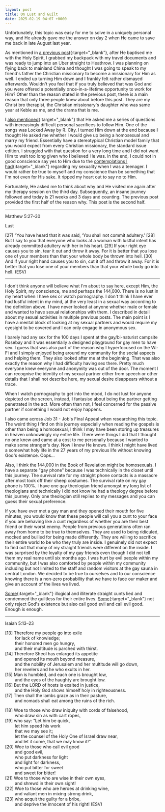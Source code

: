 ```yaml
---
layout: post
title: On Lust and Guilt
date: 2025-02-19 04:07 +0000
---
```


Unfortunately, this topic was easy for me to solve in a uniquely personal way, and He already gave me the answer on day 2 when He came to save me back in late August last year.

As mentioned in [a previous post](../on-holy-spirit-miracles/){:target="_blank"}, after He baptised me with the Holy Spirit, I grabbed my backpack with my travel documents and was ready to jump into an Uber straight to Heathrow. I was planning on flying back to mainland China and thought I was going to speak to my friend's father the Christian missionary to become a missionary for Him as well. I ended up turning Him down and I frankly felt rather dismayed afterwards. Wouldn't you feel that if you truly believed that was God and you were offered a potentially once-in-a-lifetime opportunity to work for Him? Other than the reason stated in the previous post, there is a main reason that only three people knew about before this post. They are my Christ bro therapist, the Christian missionary's daughter who was same year at Keble as me, and the drama that is me.

I [also mentioned](../on-suffering/){:target="_blank"} that He asked me a series of questions with increasingly difficult personal sacrifices to follow Him. One of the songs was Locked Away by R. City. I turned Him down at the end because I thought He asked me whether I would give up being a homosexual and marry my friend. Essentially have a stereotypical Christian model family that you would expect from every Christian missionary, the standard issue edition. I struggled with that question for a very long time and I did not want Him to wait too long given who I believed He was. In the end, I could not in good conscience say yes to Him due to the [contemplations I had](../on-background-music/#contemplation-on-sexuality){:target="_blank"} regarding my sexuality when I was a teenager. I would rather be true to myself and my conscience than be something that I'm not even for His sake. It ripped my heart out to say no to Him.

Fortunately, He asked me to think about why and He visited me again after my therapy session on the third day. Subsequently, an insane journey followed and today is 21 weeks and 3 days and counting. The previous post provided the first half of the reason why. This post is the second half.

---

Matthew 5:27–30

Lust

[27] “You have heard that it was said, ‘You shall not commit adultery.’ [28] But I say to you that everyone who looks at a woman with lustful intent has already committed adultery with her in his heart. [29] If your right eye causes you to sin, tear it out and throw it away. For it is better that you lose one of your members than that your whole body be thrown into hell. [30] And if your right hand causes you to sin, cut it off and throw it away. For it is better that you lose one of your members than that your whole body go into hell. (ESV)

---

I don't think anyone will believe what I'm about to say here, except Him, the Holy Spirit, my conscience, me and perhaps the 144,000. There is no lust in my heart when I have sex or watch pornography. I don't think I have ever had lustful intent in my mind, at the very least in a sexual way according to the definition above. I have never looked at anyone whether male or female and wanted to have sexual relationships with them. I described in detail about my sexual activities in multiple previous posts. The main point is I have a mental block of looking at my sexual partners and would require my eyesight to be covered and I can only engage in anonymous sex.

I barely had any sex for the 100 days I spent at the gay/bi-naturist campsite Rosebay and it was essentially a designed playground for gay men to have sex. I guess that was also part of the reason why I hyperfocused on the Wi-Fi and I simply enjoyed being around my community for the social aspects and helping them. They also looked after me at the beginning. That was also exactly the reason why I had difficulty having sex there. Pretty much everyone knew everyone and anonymity was out of the door. The moment I can recognise the identity of my sexual partner either from speech or other details that I shall not describe here, my sexual desire disappears without a trace.

When I watch pornography to get into the mood, I do not lust for anyone depicted on the screen, instead, I fantasise about being the partner getting penetrated in the act. More often than not, I feel concerned for the passive partner if something I would not enjoy happens.

I also came across Job 31 - Job's Final Appeal when researching this topic. The weird thing I find on this journey especially when reading the gospels is other than being a homosexual, I think I may have been storing up treasures in heaven unknowingly my entire life. There were things I did that I thought no one knew and came at a cost to me personally because I wanted to make some stranger's day. Now I know He knows. I think I might have lived a somewhat holy life in the 27 years of my previous life without knowing God's existence. Oops...

Also, I think the 144,000 in the Book of Revelation might be homosexuals. I have a separate "gay phone" because I was technically in the closet until this journey. The survival rate for my straight phone contacts is a massacre after most took off their sheep costumes. The survival rate on my gay phone is 100%. I have one gay theologian friend amongst my long list of theologians and technically I did not know he had a theology degree before this journey. Only one theologian still replies to my messages and you can guess their sexual preference.

If you have ever met a gay man and they opened their mouth for five minutes, you would know that these people will call you a cunt to your face if you are behaving like a cunt regardless of whether you are their best friend or their worst enemy. People from previous generations often ran away from home to be true to themselves. They are used to being ridiculed, mocked and bullied for being made differently. They are willing to sacrifice their entire world to be who they truly are inside. I genuinely did not expect to find out that many of my straight friends were different on the inside. I was surprised by the loyalty of my gay friends even though I did not tell them my real name until six months ago. I was hurt by evil people within my community, but I was also comforted by people within my community including but not limited to the staff and random visitors at the gay sauna in central London. We decided to be true to ourselves and to our conscience knowing there is a non-zero probability that we have to face our maker and give an account of the lives we lived.

[Some](../on-blasphemy/){:target="_blank"} illogical and illiterate straight cunts lied and condemned the guiltless for their entire lives. [Some](../on-indifference/){:target="_blank"} not only reject God's existence but also call good evil and call evil good. Enough is enough.

---

Isaiah 5:13–23

[13] Therefore my people go into exile<br>
&nbsp;&nbsp;&nbsp;&nbsp;&nbsp;&nbsp;&nbsp;&nbsp;for lack of knowledge;<br>
&nbsp;&nbsp;&nbsp;&nbsp;&nbsp;&nbsp;&nbsp;&nbsp;their honored men go hungry,<br>
&nbsp;&nbsp;&nbsp;&nbsp;&nbsp;&nbsp;&nbsp;&nbsp;and their multitude is parched with thirst.<br>
[14] Therefore Sheol has enlarged its appetite<br>
&nbsp;&nbsp;&nbsp;&nbsp;&nbsp;&nbsp;&nbsp;&nbsp;and opened its mouth beyond measure,<br>
&nbsp;&nbsp;&nbsp;&nbsp;&nbsp;&nbsp;&nbsp;&nbsp;and the nobility of Jerusalem and her multitude will go down,<br>
&nbsp;&nbsp;&nbsp;&nbsp;&nbsp;&nbsp;&nbsp;&nbsp;her revelers and he who exults in her.<br>
[15] Man is humbled, and each one is brought low,<br>
&nbsp;&nbsp;&nbsp;&nbsp;&nbsp;&nbsp;&nbsp;&nbsp;and the eyes of the haughty are brought low.<br>
[16] But the LORD of hosts is exalted in justice,<br>
&nbsp;&nbsp;&nbsp;&nbsp;&nbsp;&nbsp;&nbsp;&nbsp;and the Holy God shows himself holy in righteousness.<br>
[17] Then shall the lambs graze as in their pasture,<br>
&nbsp;&nbsp;&nbsp;&nbsp;&nbsp;&nbsp;&nbsp;&nbsp;and nomads shall eat among the ruins of the rich.<br>
 
[18] Woe to those who draw iniquity with cords of falsehood,<br>
&nbsp;&nbsp;&nbsp;&nbsp;&nbsp;&nbsp;&nbsp;&nbsp;who draw sin as with cart ropes,<br>
[19] who say: “Let him be quick,<br>
&nbsp;&nbsp;&nbsp;&nbsp;&nbsp;&nbsp;&nbsp;&nbsp;let him speed his work<br>
&nbsp;&nbsp;&nbsp;&nbsp;&nbsp;&nbsp;&nbsp;&nbsp;that we may see it;<br>
&nbsp;&nbsp;&nbsp;&nbsp;&nbsp;&nbsp;&nbsp;&nbsp;let the counsel of the Holy One of Israel draw near,<br>
&nbsp;&nbsp;&nbsp;&nbsp;&nbsp;&nbsp;&nbsp;&nbsp;and let it come, that we may know it!”<br>
[20] Woe to those who call evil good<br>
&nbsp;&nbsp;&nbsp;&nbsp;&nbsp;&nbsp;&nbsp;&nbsp;and good evil,<br>
&nbsp;&nbsp;&nbsp;&nbsp;&nbsp;&nbsp;&nbsp;&nbsp;who put darkness for light<br>
&nbsp;&nbsp;&nbsp;&nbsp;&nbsp;&nbsp;&nbsp;&nbsp;and light for darkness,<br>
&nbsp;&nbsp;&nbsp;&nbsp;&nbsp;&nbsp;&nbsp;&nbsp;who put bitter for sweet<br>
&nbsp;&nbsp;&nbsp;&nbsp;&nbsp;&nbsp;&nbsp;&nbsp;and sweet for bitter!<br>
[21] Woe to those who are wise in their own eyes,<br>
&nbsp;&nbsp;&nbsp;&nbsp;&nbsp;&nbsp;&nbsp;&nbsp;and shrewd in their own sight!<br>
[22] Woe to those who are heroes at drinking wine,<br>
&nbsp;&nbsp;&nbsp;&nbsp;&nbsp;&nbsp;&nbsp;&nbsp;and valiant men in mixing strong drink,<br>
[23] who acquit the guilty for a bribe,<br>
&nbsp;&nbsp;&nbsp;&nbsp;&nbsp;&nbsp;&nbsp;&nbsp;and deprive the innocent of his right! (ESV)<br>
